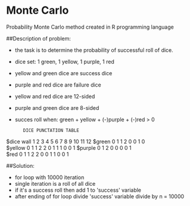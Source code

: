 # Monte Carlo 
Probability Monte Carlo method created in R programming language

##Description of problem:
  - the task is to determine the probability of successful roll of dice.
  - dice set: 1 green, 1 yellow, 1 purple, 1 red
  - yellow and green dice are success dice
  - purple and red dice are failure dice
  - yellow and red dice are 12-sided
  - purple and green dice are 8-sided
  - succes roll when:
    green + yellow + (-)purple + (-)red > 0

           DICE PUNCTATION TABLE
  $dice wall	  1	2	3	4	5	6	7	8	9	10 11	12 
  $green	      0	1	1	2	0	0	1	0	 	 	 	 
  $yellow	    0	1	1	2	2	0	1	1	1	 0	0	 1
  $purple      0	1	2	0	0	0	0	1	 	 	 	 
  $red     	  0	1	1	2	2	0	0	1	1	 0	0	 1

##Solution:
  - for loop with 10000 iteration
  - single iteration is a roll of all dice
  - if it's a success roll then add 1 to 'success' variable
  - after ending of for loop divide 'success' variable divide by n = 10000
